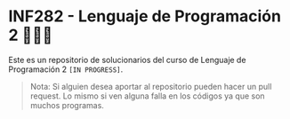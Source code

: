 # INF282 - Lenguaje de Programación 2 👨🏻‍💻
Este es un repositorio de solucionarios del curso de Lenguaje de Programación 2 `[IN PROGRESS]`.
> Nota: Si alguien desea aportar al repositorio pueden hacer un pull request. Lo mismo si ven alguna falla en los códigos ya que son muchos programas.
